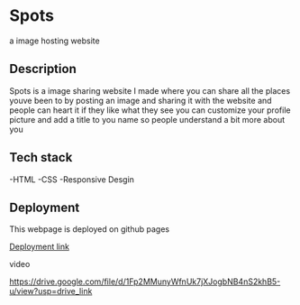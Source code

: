 # Spots

a image hosting website

## Description

Spots is a image sharing website I made where you can share all the places youve been to by posting an image and sharing it with the website and people can heart it if they like what they see
you can customize your profile picture and add a title to you name so people understand a bit more about you

## Tech stack

-HTML
-CSS
-Responsive Desgin

## Deployment

This webpage is deployed on github pages

[Deployment link](https://gogomopo.github.io/se_project_spots/)

video

https://drive.google.com/file/d/1Fp2MMunyWfnUk7jXJogbNB4nS2khB5-u/view?usp=drive_link
